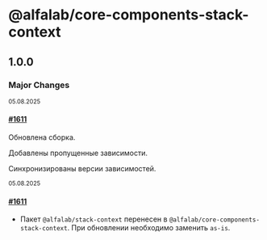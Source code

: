 # @alfalab/core-components-stack-context

## 1.0.0

### Major Changes

<sup><time>05.08.2025</time></sup>

#### [#1611](https://github.com/core-ds/core-components/pull/1611)

Обновлена сборка.

Добавлены пропущенные зависимости.

Синхронизированы версии зависимостей.

<sup><time>05.08.2025</time></sup>

#### [#1611](https://github.com/core-ds/core-components/pull/1611)

-   Пакет `@alfalab/stack-context` перенесен в `@alfalab/core-components-stack-context`. При обновлении необходимо заменить `as-is`.
